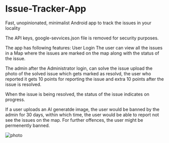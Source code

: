 # Issue-Tracker-App
Fast, unopinionated, minimalist Android app to track the issues in your locality

The API keys, google-sevvices.json file is removed for security purposes.

The app has following features:
User Login
The user can view all the issues in a Map where the issues are marked on the map along with the status of the issue.

The admin after the Administrator login, can solve the issue upload the photo of the solved issue which gets marked as resolvd, the user who reported it gets 10 points for reporting the issue and extra 10 points after the issue is resolved. 

When the issue is being resolved, the status of the issue indicates on progress. 

If a user uploads an AI generatde image, the user would be banned by the admin for 30 days, within which time, the user would be able to report not see the issues on the map. For further offences, the user might be permenently banned.

![photo](https://github.com/user-attachments/assets/baad82a1-fed2-485b-9fc0-6a82a9d2e9bb)
